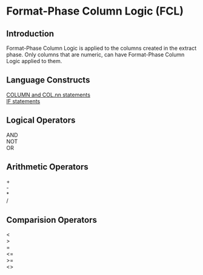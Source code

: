 # Format-Phase Column Logic (FCL)

## Introduction

Format-Phase Column Logic is applied to the columns created in the extract phase. Only columns that are numeric, can have Format-Phase Column Logic applied to them.

## Language Constructs

[COLUMN and COL.nn statements](./LogicText/ColumnStatementFCL.md)  
[IF statements](./LogicText/IFstatementsFCL.md)

## Logical Operators

AND  
NOT  
OR  

## Arithmetic Operators

\+  
\-  
\*  
/  

## Comparision Operators

\<  
\>  
\=  
\<=  
\>=  
\<>  
